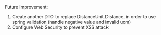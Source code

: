 Future Improvement:
1. Create another DTO to replace DistanceUnit.Distance, in order to use spring validation (handle negative value and invalid uom)
2. Configure Web Security to prevent XSS attack